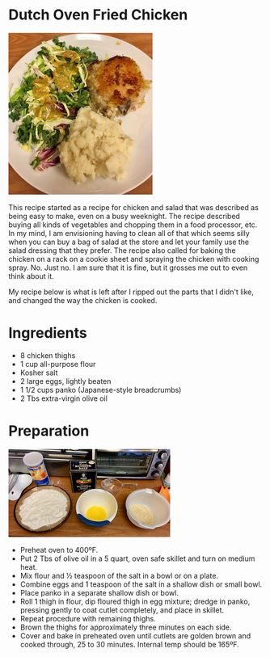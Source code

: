 # Dutch Oven Fried Chicken

![Dutch Oven Fried Chicken](https://github.com/FoodieNerds/cookbook/blob/master/main-course/images/DutchOvenFriedChicken.jpg "Dutch Oven Fried Chicken")

This recipe started as a recipe for chicken and salad that was described as being easy to make, even on a busy weeknight. The recipe described buying all kinds of vegetables and chopping them in a food processor, etc. In my mind, I am envisioning having to clean all of that which seems silly when you can buy a bag of salad at the store and let your family use the salad dressing that they prefer. The recipe also called for baking the chicken on a rack on a cookie sheet and spraying the chicken with cooking spray. No. Just no. I am sure that it is fine, but it grosses me out to even think about it.

My recipe below is what is left after I ripped out the parts that I didn't like, and changed the way the chicken is cooked.

# Ingredients

* 8 chicken thighs
* 1 cup all-purpose flour
* Kosher salt
* 2 large eggs, lightly beaten
* 1 1/2 cups panko (Japanese-style breadcrumbs)
* 2 Tbs extra-virgin olive oil

# Preparation

![Prep](https://github.com/FoodieNerds/cookbook/blob/master/main-course/images/DutchOvenFriedChicken-Prep.jpg "Preparation")

* Preheat oven to 400ºF.
* Put 2 Tbs of olive oil in a 5 quart, oven safe skillet and turn on medium heat.
* Mix flour and 1⁄2 teaspoon of the salt in a bowl or on a plate.
* Combine eggs and 1 teaspoon of the salt in a shallow dish or small bowl.
* Place panko in a separate shallow dish or bowl.
* Roll 1 thigh in flour, dip floured thigh in egg mixture; dredge in panko, pressing gently to coat cutlet completely, and place in skillet.
* Repeat procedure with remaining thighs.
* Brown the thighs for approximately three minutes on each side.
* Cover and bake in preheated oven until cutlets are golden brown and cooked through, 25 to 30 minutes. Internal temp should be 165ºF.
